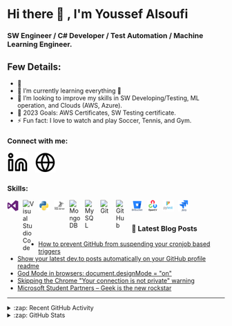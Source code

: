 # Hi there 👋 , I'm Youssef Alsoufi
### SW Engineer / C# Developer / Test Automation / Machine Learning Engineer.

## Few Details:

- 🔭 
- 🌱 I’m currently learning everything 🤣
- 👯 I’m looking to improve my skills in SW Developing/Testing, ML operation, and Clouds (AWS, Azure).
- 🥅 2023 Goals: AWS Certificates, SW Testing certificate.
- ⚡ Fun fact: I love to watch and play Soccer, Tennis, and Gym.

### Connect with me:

[![website](./img/linkedin-light.svg)](https://www.linkedin.com/in/youssef-alsoufi-009087139/)
&nbsp;&nbsp;
[![website](./img/globe-light.svg)](https://www.kaggle.com/youssefalsoufi)


<!-- You can find all  required logos in this link:
https://github.com/devicons/devicon/tree/v2.15.1/icons 
 -->

### Skills:
[<img align="left" alt="React" width="26px" src="https://github.com/devicons/devicon/blob/v2.15.1/icons/visualstudio/visualstudio-plain.svg" style="padding-right:10px;" />][website]
[<img align="left" alt="Visual Studio Code" width="26px" src="https://cdn.jsdelivr.net/gh/devicons/devicon/icons/vscode/vscode-original.svg" style="padding-right:10px;" />][website]
[<img align="left" alt="React" width="26px" src="https://github.com/devicons/devicon/blob/v2.15.1/icons/python/python-original.svg" style="padding-right:10px;" />][website]
[<img align="left" alt="Node.js" width="26px" src="https://github.com/devicons/devicon/blob/v2.15.1/icons/microsoftsqlserver/microsoftsqlserver-plain-wordmark.svg" style="padding-right:10px;" />][website]
[<img align="left" alt="MongoDB" width="26px" src="https://cdn.jsdelivr.net/gh/devicons/devicon/icons/mongodb/mongodb-original.svg" style="padding-right:10px;" />][website]
[<img align="left" alt="MySQL" width="26px" src="https://cdn.jsdelivr.net/gh/devicons/devicon/icons/mysql/mysql-original.svg" style="padding-right:10px;" />][website]
[<img align="left" alt="Git" width="26px" src="https://cdn.jsdelivr.net/gh/devicons/devicon/icons/git/git-original.svg" style="padding-right:10px;" />][website]
[<img align="left" alt="GitHub" width="26px" src="https://user-images.githubusercontent.com/3369400/139448065-39a229ba-4b06-434b-bc67-616e2ed80c8f.png" style="padding-right:10px;" />](website)
[<img align="left" alt="React" width="26px" src="https://github.com/devicons/devicon/blob/v2.15.1/icons/bitbucket/bitbucket-original-wordmark.svg" style="padding-right:10px;" />][website]
[<img align="left" alt="GitHub" width="26px" src="https://github.com/devicons/devicon/blob/v2.15.1/icons/opencv/opencv-original-wordmark.svg" style="padding-right:10px;" />](website)
[<img align="left" alt="GitHub" width="26px" src="https://github.com/devicons/devicon/blob/v2.15.1/icons/pytest/pytest-original-wordmark.svg" style="padding-right:10px;" />](website)
[<img align="left" alt="GitHub" width="26px" src="https://github.com/devicons/devicon/blob/v2.15.1/icons/jira/jira-original-wordmark.svg" style="padding-right:10px;" />](website)



<br />
<br />

### 📕 Latest Blog Posts

<!-- BLOG-POST-LIST:START -->
- [How to prevent GitHub from suspending your cronjob based triggers](https://dev.to/gautamkrishnar/how-to-prevent-github-from-suspending-your-cronjob-based-triggers-knf)
- [Show your latest dev.to posts automatically on your GitHub profile readme](https://dev.to/gautamkrishnar/show-your-latest-dev-to-posts-automatically-in-your-github-profile-readme-3nk8)
- [God Mode in browsers: document.designMode = &quot;on&quot;](https://dev.to/gautamkrishnar/god-mode-in-browsers-document-designmode-on-2pmo)
- [Skipping the Chrome &quot;Your connection is not private&quot; warning](https://dev.to/gautamkrishnar/quickbits-1-skipping-the-chrome-your-connection-is-not-private-warning-4kp1)
- [Microsoft Student Partners – Geek is the new rockstar](https://dev.to/gautamkrishnar/microsoft-student-partners--geek-is-the-new-rockstar)
<!-- BLOG-POST-LIST:END -->


---

<details>
  <summary>:zap: Recent GitHub Activity</summary>
  
<!--START_SECTION:activity-->

<!--END_SECTION:activity-->

</details>

<details>
  <summary>:zap: GitHub Stats</summary>

  <img align="left" alt="GitHub Stats" src="https://github-readme-stats.vercel.app/api?username=YoussefAlsoufi&show_icons=true&hide_border=false&title_color=ff652f&border_color=0c1a25&theme=transparent" />
</details>

[website]: https://github.com/YoussefAlsoufi?tab=repositories
<!-- 

[website]: https://codeSTACKr.com
[course]: http://vsCodeHero.com
[twitter]: https://twitter.com/codeSTACKr
[youtube]: https://youtube.com/codeSTACKr
[instagram]: https://instagram.com/codeSTACKr
[linkedin]: https://linkedin.com/in/codeSTACKr
[pythonRepos]: 
[[jsplaylist]: https://www.youtube.com/playlist?list=PLkwxH9e_vrALRJKu7wfXby3MKeflhTu6B
[cssplaylist]: https://www.youtube.com/playlist?list=PLkwxH9e_vrALSdvZuEh6gqQdmDoDIoqz4
[reactplaylist]: https://www.youtube.com/playlist?list=PLkwxH9e_vrAK4TdffpxKY3QGyHCpxFcQ0

 -->
